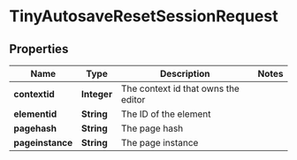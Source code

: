 

# TinyAutosaveResetSessionRequest


## Properties

| Name | Type | Description | Notes |
|------------ | ------------- | ------------- | -------------|
|**contextid** | **Integer** | The context id that owns the editor |  |
|**elementid** | **String** | The ID of the element |  |
|**pagehash** | **String** | The page hash |  |
|**pageinstance** | **String** | The page instance |  |



